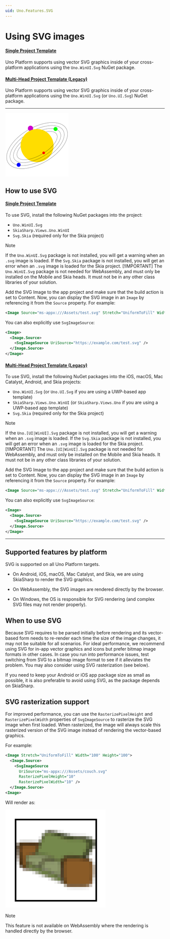 ```yaml
---
uid: Uno.Features.SVG
---
```


# Using SVG images

#### [**Single Project Template**](#tab/single-project)

Uno Platform supports using vector SVG graphics inside of your cross-platform applications using the `Uno.WinUI.Svg` NuGet package.

#### [**Multi-Head Project Template (Legacy)**](#tab/multi-project)

Uno Platform supports using vector SVG graphics inside of your cross-platform applications using the `Uno.WinUI.Svg` (or `Uno.UI.Svg`) NuGet package.

***

![Uno SVG sample](../Assets/features/svg/heliocentric.png)

## How to use SVG

#### [**Single Project Template**](#tab/single-project)

To use SVG, install the following NuGet packages into the project:

* `Uno.WinUI.Svg`
* `SkiaSharp.Views.Uno.WinUI`
* `Svg.Skia` (required only for the Skia project)

> [!NOTE]
> If the `Uno.WinUI.Svg` package is not installed, you will get a warning when an `.svg` image is loaded.
> If the `Svg.Skia` package is not installed, you will get an error when an `.svg` image is loaded for the Skia project.
> [!IMPORTANT]
> The `Uno.WinUI.Svg` package is not needed for WebAssembly, and must only be installed on the Mobile and Skia heads. It must not be in any other class libraries of your solution.

Add the SVG Image to the app project and make sure that the build action is set to Content.
Now, you can display the SVG image in an `Image` by referencing it from the `Source` property. For example:

```xml
<Image Source="ms-appx:///Assets/test.svg" Stretch="UniformToFill" Width="100" Height="100" />
```

You can also explicitly use `SvgImageSource`:

```xml
<Image>
  <Image.Source>
    <SvgImageSource UriSource="https://example.com/test.svg" />
  </Image.Source>
</Image>
```

#### [**Multi-Head Project Template (Legacy)**](#tab/multi-project)

To use SVG, install the following NuGet packages into the iOS, macOS, Mac Catalyst, Android, and Skia projects:

* `Uno.WinUI.Svg` (or `Uno.UI.Svg` if you are using a UWP-based app template)
* `SkiaSharp.Views.Uno.WinUI` (or `SkiaSharp.Views.Uno` if you are using a UWP-based app template)
* `Svg.Skia` (required only for the Skia project)

> [!NOTE]
> If the `Uno.[UI|WinUI].Svg` package is not installed, you will get a warning when an `.svg` image is loaded.
> If the `Svg.Skia` package is not installed, you will get an error when an `.svg` image is loaded for the Skia project.
> [!IMPORTANT]
> The `Uno.[UI|WinUI].Svg` package is not needed for WebAssembly, and must only be installed on the Mobile and Skia heads. It must not be in any other class libraries of your solution.

Add the SVG Image to the app project and make sure that the build action is set to Content.
Now, you can display the SVG image in an `Image` by referencing it from the `Source` property. For example:

```xml
<Image Source="ms-appx:///Assets/test.svg" Stretch="UniformToFill" Width="100" Height="100" />
```

You can also explicitly use `SvgImageSource`:

```xml
<Image>
  <Image.Source>
    <SvgImageSource UriSource="https://example.com/test.svg" />
  </Image.Source>
</Image>
```

***

## Supported features by platform

SVG is supported on all Uno Platform targets.

* On Android, iOS, macOS, Mac Catalyst, and Skia, we are using SkiaSharp to render the SVG graphics.

* On WebAssembly, the SVG images are rendered directly by the browser.

* On Windows, the OS is responsible for SVG rendering (and complex SVG files may not render properly).

## When to use SVG

Because SVG requires to be parsed initially before rendering and its vector-based form needs to re-render each time the size of the image changes, it may not be suitable for all scenarios. For ideal performance, we recommend using SVG for in-app vector graphics and icons but prefer bitmap image formats in other cases. In case you run into performance issues, test switching from SVG to a bitmap image format to see if it alleviates the problem. You may also consider using SVG rasterization (see below).

If you need to keep your Android or iOS app package size as small as possible, it is also preferable to avoid using SVG, as the package depends on SkiaSharp.

## SVG rasterization support

For improved performance, you can use the `RasterizePixelHeight` and `RasterizePixelWidth` properties of `SvgImageSource` to rasterize the SVG image when first loaded. When rasterized, the image will always scale this rasterized version of the SVG image instead of rendering the vector-based graphics.

For example:

```xml
<Image Stretch="UniformToFill" Width="100" Height="100">
  <Image.Source>
    <SvgImageSource 
      UriSource="ms-appx:///Assets/couch.svg" 
      RasterizePixelHeight="10" 
      RasterizePixelWidth="10" />
  </Image.Source>
<Image>
```

Will render as:

![Scaled up](../Assets/features/svg/rasterized.png)

> [!NOTE]
> This feature is not available on WebAssembly where the rendering is handled directly by the browser.
